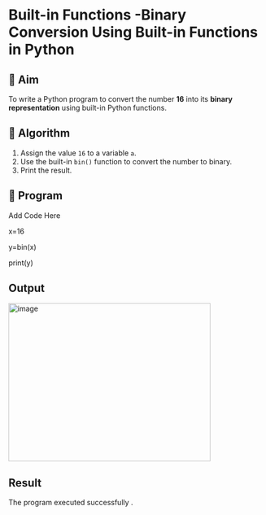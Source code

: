 # Built-in Functions -Binary Conversion Using Built-in Functions in Python

## 🎯 Aim
To write a Python program to convert the number **16** into its **binary representation** using built-in Python functions.

## 🧠 Algorithm
1. Assign the value `16` to a variable `a`.
2. Use the built-in `bin()` function to convert the number to binary.
3. Print the result.

## 🧾 Program

Add Code Here

x=16

y=bin(x)

print(y)

## Output
<img width="397" height="311" alt="image" src="https://github.com/user-attachments/assets/11d7b8d2-829d-409a-9562-0e6a7cbfa1de" />

## Result

The program executed successfully .
